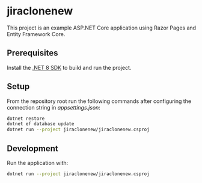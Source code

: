 # jiraclonenew

This project is an example ASP.NET Core application using Razor Pages and Entity Framework Core.

## Prerequisites

Install the [.NET 8 SDK](https://dotnet.microsoft.com/download) to build and run the project.

## Setup

From the repository root run the following commands after configuring the connection string in *appsettings.json*:

```bash
dotnet restore
dotnet ef database update
dotnet run --project jiraclonenew/jiraclonenew.csproj
```

## Development

Run the application with:

```bash
dotnet run --project jiraclonenew/jiraclonenew.csproj
```

